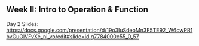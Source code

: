 ## Week II: Intro to Operation & Function

Day 2 Slides: https://docs.google.com/presentation/d/19o3IuSdeoMn3F5TE92_W6cwPR1bvGuOlVFvXe_ni_vo/edit#slide=id.g7784000c55_0_57 

